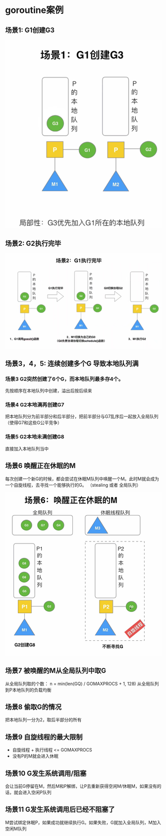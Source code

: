 # goroutine案例

## 场景1: G1创建G3

![image](./img_13.png)

## 场景2: G2执行完毕
![image](./img_14.png)

## 场景3，4，5: 连续创建多个G 导致本地队列满

### 场景3 G2突然创建了6个G，而本地队列最多存4个。
先按顺序在本地队列中创建，溢出后按后续来
### 场景4 G2本地满再创建G7
把本地队列分为前半部分和后半部分，把前半部分与G7乱序后一起放入全局队列（使得G7和这些G公平竞争）
### 场景5 G2本地未满创建G8
直接加入本地队列当中

## 场景6 唤醒正在休眠的M

每次创建一个新G的时候，都会尝试在休眠M队列中唤醒一个M。此时M就会成为一个自旋线程，去寻找一个能够执行的G。
（stealing 或者 全局队列）

![image](./img_15.png)

## 场景7 被唤醒的M从全局队列中取G

从全局队列取的个数：
n = min(len(GQ) / GOMAXPROCS  + 1, 128)
从全局队列到P本地队列的负载均衡

## 场景8 偷取G的情况
把本地队列一分为2，取后半部分的所有

## 场景9 自旋线程的最大限制
- 自旋线程 + 执行线程 <= GOMAXPROCS
- 没有P的M就会进入休眠

## 场景10 G发生系统调用/阻塞
会让当前G停留在M，然后M和P解绑，让P去重新获得空闲M/休眠M，如果没有的话，就会进入空闲P队列

## 场景11 G发生系统调用后已经不阻塞了

M尝试绑定休眠P，如果成功就继续执行G。如果失败，G就加入全局队列，M加入空闲M队列

